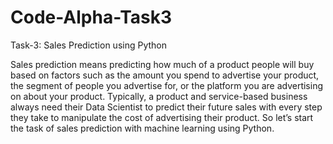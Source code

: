 # Code-Alpha-Task3

Task-3: Sales Prediction using Python

Sales prediction means predicting how much of a product people will buy based on factors such as the amount you spend to advertise your product, the segment of people you advertise for, or the platform you are advertising on about your product.
Typically, a product and service-based business always need their Data Scientist to predict their future sales with every step they take to manipulate the cost of advertising their product. So let’s start the task of sales prediction with machine learning using Python.
